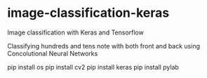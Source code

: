 # image-classification-keras
Image classification with Keras and Tensorflow

Classifying hundreds and tens note with both front and back using Concolutional Neural Networks

pip install os
pip install cv2
pip install keras
pip install pylab


